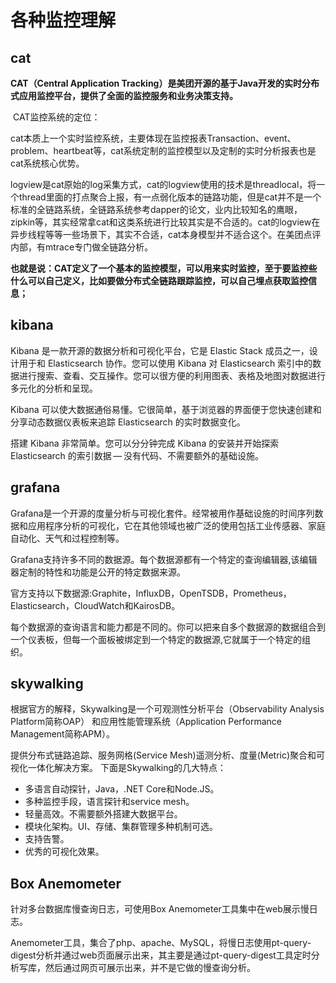 # 各种监控理解

## cat

 **CAT（Central Application Tracking）是美团开源的基于Java开发的实时分布式应用监控平台，提供了全面的监控服务和业务决策支持。**

​    CAT监控系统的定位：

cat本质上一个实时监控系统，主要体现在监控报表Transaction、event、problem、heartbeat等，cat系统定制的监控模型以及定制的实时分析报表也是cat系统核心优势。

logview是cat原始的log采集方式，cat的logview使用的技术是threadlocal，将一个thread里面的打点聚合上报，有一点弱化版本的链路功能，但是cat并不是一个标准的全链路系统，全链路系统参考dapper的论文，业内比较知名的鹰眼，zipkin等，其实经常拿cat和这类系统进行比较其实是不合适的。cat的logview在异步线程等等一些场景下，其实不合适，cat本身模型并不适合这个。在美团点评内部，有mtrace专门做全链路分析。

**也就是说：CAT定义了一个基本的监控模型，可以用来实时监控，至于要监控些什么可以自己定义，比如要做分布式全链路跟踪监控，可以自己埋点获取监控信息；**

## kibana

Kibana 是一款开源的数据分析和可视化平台，它是 Elastic Stack 成员之一，设计用于和 Elasticsearch 协作。您可以使用 Kibana 对 Elasticsearch 索引中的数据进行搜索、查看、交互操作。您可以很方便的利用图表、表格及地图对数据进行多元化的分析和呈现。

Kibana 可以使大数据通俗易懂。它很简单，基于浏览器的界面便于您快速创建和分享动态数据仪表板来追踪 Elasticsearch 的实时数据变化。

搭建 Kibana 非常简单。您可以分分钟完成 Kibana 的安装并开始探索 Elasticsearch 的索引数据 — 没有代码、不需要额外的基础设施。

## grafana

Grafana是一个开源的度量分析与可视化套件。经常被用作基础设施的时间序列数据和应用程序分析的可视化，它在其他领域也被广泛的使用包括工业传感器、家庭自动化、天气和过程控制等。

Grafana支持许多不同的数据源。每个数据源都有一个特定的查询编辑器,该编辑器定制的特性和功能是公开的特定数据来源。

 官方支持以下数据源:Graphite，InfluxDB，OpenTSDB，Prometheus，Elasticsearch，CloudWatch和KairosDB。

每个数据源的查询语言和能力都是不同的。你可以把来自多个数据源的数据组合到一个仪表板，但每一个面板被绑定到一个特定的数据源,它就属于一个特定的组织。

## skywalking

根据官方的解释，Skywalking是一个可观测性分析平台（Observability Analysis Platform简称OAP）
和应用性能管理系统（Application Performance Management简称APM）。

提供分布式链路追踪、服务网格(Service Mesh)遥测分析、度量(Metric)聚合和可视化一体化解决方案。
下面是Skywalking的几大特点：

- 多语言自动探针，Java，.NET Core和Node.JS。
- 多种监控手段，语言探针和service mesh。
- 轻量高效。不需要额外搭建大数据平台。
- 模块化架构。UI、存储、集群管理多种机制可选。
- 支持告警。
- 优秀的可视化效果。

## Box Anemometer

 针对多台数据库慢查询日志，可使用Box Anemometer工具集中在web展示慢日志。

Anemometer工具，集合了php、apache、MySQL，将慢日志使用pt-query-digest分析并通过web页面展示出来，其主要是通过pt-query-digest工具定时分析写库，然后通过网页可展示出来，并不是它做的慢查询分析。